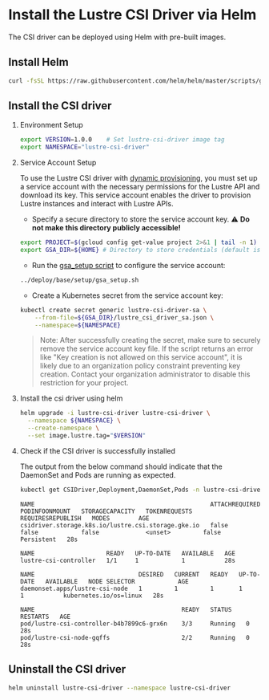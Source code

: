 <!--
Copyright 2025 Google LLC

Licensed under the Apache License, Version 2.0 (the "License");
you may not use this file except in compliance with the License.
You may obtain a copy of the License at

    https://www.apache.org/licenses/LICENSE-2.0

Unless required by applicable law or agreed to in writing, software
distributed under the License is distributed on an "AS IS" BASIS,
WITHOUT WARRANTIES OR CONDITIONS OF ANY KIND, either express or implied.
See the License for the specific language governing permissions and
limitations under the License.
-->

# Install the Lustre CSI Driver via Helm

The CSI driver can be deployed using Helm with pre-built images.

## Install Helm

```sh
curl -fsSL https://raw.githubusercontent.com/helm/helm/master/scripts/get-helm-3 | bash
```

## Install the CSI driver

1. Environment Setup

    ```sh
    export VERSION=1.0.0    # Set lustre-csi-driver image tag
    export NAMESPACE="lustre-csi-driver"
    ```

2. Service Account Setup

    To use the Lustre CSI driver with [dynamic provisioning](../docs/dynamic-prov-guide.md), you must set up a service account with the necessary permissions for the Lustre API and download its key. This service account enables the driver to provision Lustre instances and interact with Lustre APIs.

    - Specify a secure directory to store the service account key.
    ⚠️ **Do not make this directory publicly accessible!**

    ```sh
    export PROJECT=$(gcloud config get-value project 2>&1 | tail -n 1)
    export GSA_DIR=${HOME} # Directory to store credentials (default is home directory).
    ```

    - Run the [gsa_setup script](../deploy/base/setup/gsa_setup.sh) to configure the service account:

    ```sh
    ../deploy/base/setup/gsa_setup.sh
    ```

    - Create a Kubernetes secret from the service account key:

    ```sh
    kubectl create secret generic lustre-csi-driver-sa \
        --from-file=${GSA_DIR}/lustre_csi_driver_sa.json \
        --namespace=${NAMESPACE}
    ```

    > Note: After successfully creating the secret, make sure to securely remove the service account key file.
    > If the script returns an error like "Key creation is not allowed on this service account", it is likely due to an organization policy constraint preventing key creation. Contact your organization administrator to disable this restriction for your project.

3. Install the csi driver using helm

    ```sh
    helm upgrade -i lustre-csi-driver lustre-csi-driver \
      --namespace ${NAMESPACE} \
      --create-namespace \
      --set image.lustre.tag="$VERSION"
    ```

4. Check if the CSI driver is successfully installed

    The output from the below command should indicate that the DaemonSet and Pods are running as expected.

    ```sh
    kubectl get CSIDriver,Deployment,DaemonSet,Pods -n lustre-csi-driver
    ```

    ```text
    NAME                                                 ATTACHREQUIRED   PODINFOONMOUNT   STORAGECAPACITY   TOKENREQUESTS   REQUIRESREPUBLISH   MODES        AGE
    csidriver.storage.k8s.io/lustre.csi.storage.gke.io   false            false            false             <unset>         false               Persistent   28s

    NAME                    READY   UP-TO-DATE   AVAILABLE   AGE
    lustre-csi-controller   1/1     1            1           28s

    NAME                             DESIRED   CURRENT   READY   UP-TO-DATE   AVAILABLE   NODE SELECTOR            AGE
    daemonset.apps/lustre-csi-node   1         1         1       1            1           kubernetes.io/os=linux   28s

    NAME                                         READY   STATUS    RESTARTS   AGE
    pod/lustre-csi-controller-b4b7899c6-grx6n    3/3     Running   0          28s
    pod/lustre-csi-node-gqffs                    2/2     Running   0          28s
    ```

## Uninstall the CSI driver

```sh
helm uninstall lustre-csi-driver --namespace lustre-csi-driver
```
